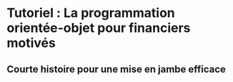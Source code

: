 # Tutoriel : La programmation orientée-objet pour financiers motivés

## Courte histoire pour une mise en jambe efficace
